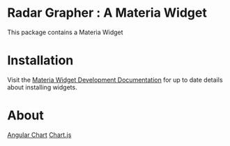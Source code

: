 Radar Grapher : A Materia Widget
==================
This package contains a Materia Widget

Installation
============
Visit the [Materia Widget Development Documentation](http://ucfcdl.github.io/Materia) for up to date details about installing widgets.

About
============

[Angular Chart](http://jtblin.github.io/angular-chart.js/)
[Chart.js](http://www.chartjs.org/)

